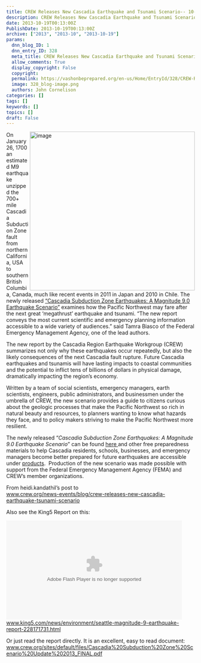 ```yaml
---
title: CREW Releases New Cascadia Earthquake and Tsunami Scenario-- 10-15% chance in 50 years that 10K Might Die in a $49 Billion 9.0 Cascadia MegaQuake
description: CREW Releases New Cascadia Earthquake and Tsunami Scenario-- 10-15% chance in 50 years that 10K Might Die in a $49 Billion 9.0 Cascadia MegaQuake
date: 2013-10-19T00:13:00Z
PublishDate: 2013-10-19T00:13:00Z
archive: ["2013", "2013-10", "2013-10-19"]
params:
  dnn_blog_ID: 1
  dnn_entry_ID: 328
  meta_title: CREW Releases New Cascadia Earthquake and Tsunami Scenario-- 10-15% chance in 50 years that 10K Might Die in a $49 Billion 9.0 Cascadia MegaQuake
  allow_comments: True
  display_copyright: False
  copyright:
  permalink: https://vashonbeprepared.org/en-us/Home/EntryId/328/CREW-Releases-New-Cascadia-Earthquake-and-Tsunami-Scenario-10-15-chance-in-50-years-that-10K-Might-Die-in-a-49-Billion-9-0-Cascadia-MegaQuake
  image: 328_blog-image.png
  authors: John Cornelison
categories: []
tags: []
keywords: []
topics: []
draft: False
---
```


<p><a href="./images/328/Windows-Live-Writer-CREW-Releases-New-Cascadia-Earthquake-an_EEFE-image_2.png"><img title="image" style="border-top: 0px; border-right: 0px; background-image: none; border-bottom: 0px; float: right; padding-top: 0px; padding-left: 0px; border-left: 0px; display: inline; padding-right: 0px" border="0" alt="image" align="right" src="./images/328/Windows-Live-Writer-CREW-Releases-New-Cascadia-Earthquake-an_EEFE-image_thumb.png" width="441" height="423" /></a>On January 26, 1700 an estimated M9 earthquake unzipped the 700+ mile Cascadia Subduction Zone fault from northern California, USA to southern British Columbia, Canada, much like recent events in 2011 in Japan and 2010 in Chile. The newly released <a href="http://www.crew.org/sites/default/files/Cascadia%20Subduction%20Zone%20Scenario%20Update%202013_FINAL.pdf" target="_blank">“Cascadia Subduction Zone Earthquakes: A Magnitude 9.0 Earthquake Scenario”</a> examines how the Pacific Northwest may fare after the next great ‘megathrust’ earthquake and tsunami. “The new report conveys the most current scientific and emergency planning information accessible to a wide variety of audiences.” said Tamra Biasco of the Federal Emergency Management Agency, one of the lead authors.</p>  <p>The new report by the Cascadia Region Earthquake Workgroup (CREW) summarizes not only why these earthquakes occur repeatedly, but also the likely consequences of the next Cascadia fault rupture. Future Cascadia earthquakes and tsunamis will have lasting impacts to coastal communities and the potential to inflict tens of billions of dollars in physical damage, dramatically impacting the region’s economy.</p>  <p>Written by a team of social scientists, emergency managers, earth scientists, engineers, public administrators, and businessmen under the umbrella of CREW, the new scenario provides a guide to citizens curious about the geologic processes that make the Pacific Northwest so rich in natural beauty and resources, to planners wanting to know what hazards they face, and to policy makers striving to make the Pacific Northwest more resilient.&#160; </p>  <p>The newly released “<em>Cascadia Subduction Zone Earthquakes: A Magnitude 9.0 Earthquake Scenario</em>” can be found <a href="http://www.crew.org/sites/default/files/Cascadia%20Subduction%20Zone%20Scenario%20Update%202013_FINAL.pdf">here </a>and other free preparedness materials to help Cascadia residents, schools, businesses, and emergency managers become better prepared for future earthquakes are accessible under <a href="http://crew.org/products-programs">products</a>.&#160; Production of the new scenario was made possible with support from the Federal Emergency Management Agency (FEMA) and CREW’s member organizations.&#160; </p>  <p>From heidi.kandathil’s post to    <br /><a title="http://www.crew.org/news-events/blog/crew-releases-new-cascadia-earthquake-tsunami-scenario" href="http://www.crew.org/news-events/blog/crew-releases-new-cascadia-earthquake-tsunami-scenario">www.crew.org/news-events/blog/crew-releases-new-cascadia-earthquake-tsunami-scenario</a></p>  <p>Also see the King5 Report on this:</p>  <p><script src="http://www.king5.com/templates/belo_embedWrapper.js?storyid=228171731&amp;pos=top&amp;swfw=470"></script><object name="player" id="_fp_0.07456079684197903" width="470" height="264"    data="http://swfs.bimvid.com/player-3.2.15.swf"  type="application/x-shockwave-flash">    <param value="true" name="allowfullscreen" />    <param value="always" name="allowscriptaccess" />    <param value="transparent" name="wmode" />    <param value="high" name="quality" />    <param name="movie" value="http://swfs.bimvid.com/player-3.2.15.swf" />    <param value="config=http://www.king5.com/?j=embed_228171731&amp;ref=http://www.king5.com/news/environment/seattle-magnitude-9-earthquake-report-228171731.html" name="flashvars" /></object><script src="http://www.king5.com/templates/belo_embedWrapper.js?storyid=228171731&amp;pos=bottom&amp;ref=http://www.king5.com/news/environment/seattle-magnitude-9-earthquake-report-228171731.html"></script>    <br /><a title="http://www.king5.com/news/environment/seattle-magnitude-9-earthquake-report-228171731.html" href="http://www.king5.com/news/environment/seattle-magnitude-9-earthquake-report-228171731.html">www.king5.com/news/environment/seattle-magnitude-9-earthquake-report-228171731.html</a></p>  <p>Or just read the report directly. It is an excellent, easy to read document:   <br /><a title="http://www.crew.org/sites/default/files/Cascadia%20Subduction%20Zone%20Scenario%20Update%202013_FINAL.pdf" href="http://www.crew.org/sites/default/files/Cascadia%20Subduction%20Zone%20Scenario%20Update%202013_FINAL.pdf">www.crew.org/sites/default/files/Cascadia%20Subduction%20Zone%20Scenario%20Update%202013_FINAL.pdf</a></p>
